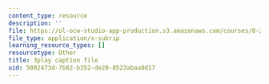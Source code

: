 ```yaml
---
content_type: resource
description: ''
file: https://ol-ocw-studio-app-production.s3.amazonaws.com/courses/8-286-the-early-universe-fall-2013/5002473d7b82b352de208523abaa0d17_KY91PsqCy_8.srt
file_type: application/x-subrip
learning_resource_types: []
resourcetype: Other
title: 3play caption file
uid: 5002473d-7b82-b352-de20-8523abaa0d17
---
```


